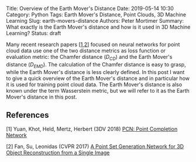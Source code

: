 Title: Overview of the Earth Mover's Distance
Date: 2019-05-14 10:30
Category: Python
Tags: Earth Mover's Distance, Point Clouds, 3D Machine Learning
Slug: earth-movers-distance
Authors: Peter Mortimer
Summary: What exactly is the Earth Mover's distance and how is it used in 3D Machine Learning?
Status: draft

Many recent research papers [[1](#pcn),[2](#pointoutnet)] focused on neural networks for point cloud data use one of the two distance metrics as loss function or evaluation metric: the Chamfer distance ($D_{CD}$) and the Earth Mover's distance ($D_{EMD}$). The calculation of the Chamfer distance is easy to grasp, while the Earth Mover's distance is less clearly defined. In this post I want to give a quick overview of the Earth Mover's distance and in particular how it is used for training point cloud data. The Earth Mover's distance is also known under the term Wasserstein metric, but we will refer to it as the Earth Mover's distance in this post.

## References

<span id='pcn'>[1] Yuan, Khot, Held, Mertz, Herbert (3DV 2018) [PCN: Point Completion Network](https://www.cs.cmu.edu/~wyuan1/pcn/)</span>

<span id='pointoutnet'>[2] Fan, Su, Leonidas (CVPR 2017) [A Point Set Generation Network for 3D Object Reconstruction from a Single Image](https://arxiv.org/abs/1612.00603)</span>

